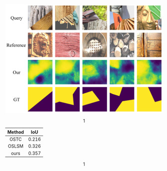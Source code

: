 <div align=center><img src="FMD.jpg"/></div>
<p align="center">
  1
</p>

| Method      | IoU     | 
:-:|:-:|
| OSTC     | 0.216     |
| OSLSM     | 0.326     |
| ours     | 0.357     |
<p align="center">
  1
</p>

